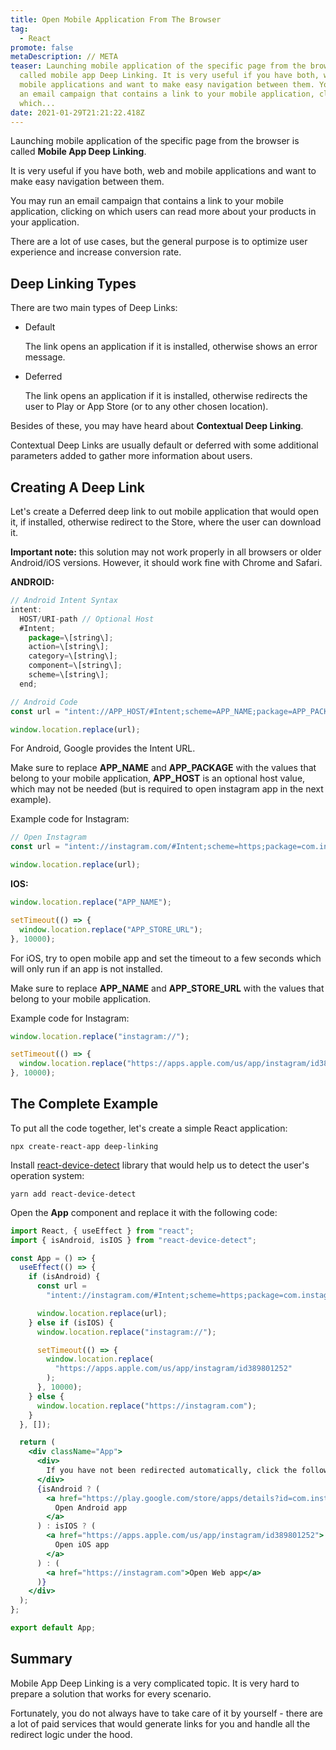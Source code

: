 ```yaml
---
title: Open Mobile Application From The Browser
tag:
  - React
promote: false
metaDescription: // META
teaser: Launching mobile application of the specific page from the browser is
  called mobile app Deep Linking. It is very useful if you have both, web and
  mobile applications and want to make easy navigation between them. You may run
  an email campaign that contains a link to your mobile application, clicking on
  which...
date: 2021-01-29T21:21:22.418Z
---
```

Launching mobile application of the specific page from the browser is called **Mobile App Deep Linking**.

It is very useful if you have both, web and mobile applications and want to make easy navigation between them.

You may run an email campaign that contains a link to your mobile application, clicking on which users can read more about your products in your application.

There are a lot of use cases, but the general purpose is to optimize user experience and increase conversion rate.

## Deep Linking Types

There are two main types of Deep Links:

* Default

  The link opens an application if it is installed, otherwise shows an error message.
* Deferred

  The link opens an application if it is installed, otherwise redirects the user to Play or App Store (or to any other chosen location).

Besides of these, you may have heard about **Contextual Deep Linking**.

Contextual Deep Links are usually default or deferred with some additional parameters added to gather more information about users.

## Creating A Deep Link

Let's create a Deferred deep link to out mobile application that would open it, if installed, otherwise redirect to the Store, where the user can download it.

**Important note:** this solution may not work properly in all browsers or older Android/iOS versions. However, it should work fine with Chrome and Safari.

**ANDROID:**

```javascript
// Android Intent Syntax
intent:  
  HOST/URI-path // Optional Host  
  #Intent;  
    package=\[string\];  
    action=\[string\];  
    category=\[string\];  
    component=\[string\];  
    scheme=\[string\];  
  end;

// Android Code
const url = "intent://APP_HOST/#Intent;scheme=APP_NAME;package=APP_PACKAGE;end";

window.location.replace(url); 
```

For Android, Google provides the Intent URL.

Make sure to replace **APP_NAME** and **APP_PACKAGE** with the values that belong to your mobile application, **APP_HOST** is an optional host value, which may not be needed (but is required to open instagram app in the next example).

Example code for Instagram:

```javascript
// Open Instagram
const url = "intent://instagram.com/#Intent;scheme=https;package=com.instagram.android;end";

window.location.replace(url); 
```

**IOS:**

```javascript
window.location.replace("APP_NAME"); 

setTimeout(() => {
  window.location.replace("APP_STORE_URL"); 
}, 10000);
```

For iOS, try to open mobile app and set the timeout to a few seconds which will only run if an app is not installed.

Make sure to replace **APP_NAME** and **APP_STORE_URL** with the values that belong to your mobile application.

Example code for Instagram:

```javascript
window.location.replace("instagram://"); 

setTimeout(() => {
  window.location.replace("https://apps.apple.com/us/app/instagram/id389801252"); 
}, 10000);
```

## The Complete Example

To put all the code together, let's create a simple React application:

`npx create-react-app deep-linking`

Install [react-device-detect](https://www.npmjs.com/package/react-device-detect) library that would help us to detect the user's operation system:

`yarn add react-device-detect`

Open the **App** component and replace it with the following code:

```jsx
import React, { useEffect } from "react";
import { isAndroid, isIOS } from "react-device-detect";

const App = () => {
  useEffect(() => {
    if (isAndroid) {
      const url =
        "intent://instagram.com/#Intent;scheme=https;package=com.instagram.android;end";

      window.location.replace(url);
    } else if (isIOS) {
      window.location.replace("instagram://");

      setTimeout(() => {
        window.location.replace(
          "https://apps.apple.com/us/app/instagram/id389801252"
        );
      }, 10000);
    } else {
      window.location.replace("https://instagram.com");
    }
  }, []);

  return (
    <div className="App">
      <div>
        If you have not been redirected automatically, click the following link:
      </div>
      {isAndroid ? (
        <a href="https://play.google.com/store/apps/details?id=com.instagram.android">
          Open Android app
        </a>
      ) : isIOS ? (
        <a href="https://apps.apple.com/us/app/instagram/id389801252">
          Open iOS app
        </a>
      ) : (
        <a href="https://instagram.com">Open Web app</a>
      )}
    </div>
  );
};

export default App;
```

## Summary

Mobile App Deep Linking is a very complicated topic. It is very hard to prepare a solution that works for every scenario.

Fortunately, you do not always have to take care of it by yourself - there are a lot of paid services that would generate links for you and handle all the redirect logic under the hood.